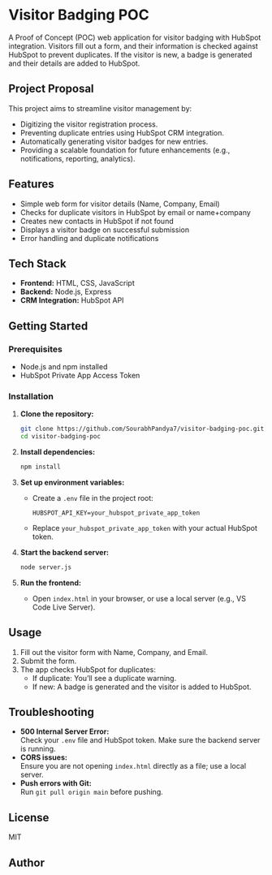 # Visitor Badging POC

A Proof of Concept (POC) web application for visitor badging with HubSpot integration. Visitors fill out a form, and their information is checked against HubSpot to prevent duplicates. If the visitor is new, a badge is generated and their details are added to HubSpot.

## Project Proposal

This project aims to streamline visitor management by:
- Digitizing the visitor registration process.
- Preventing duplicate entries using HubSpot CRM integration.
- Automatically generating visitor badges for new entries.
- Providing a scalable foundation for future enhancements (e.g., notifications, reporting, analytics).

## Features

- Simple web form for visitor details (Name, Company, Email)
- Checks for duplicate visitors in HubSpot by email or name+company
- Creates new contacts in HubSpot if not found
- Displays a visitor badge on successful submission
- Error handling and duplicate notifications

## Tech Stack

- **Frontend:** HTML, CSS, JavaScript
- **Backend:** Node.js, Express
- **CRM Integration:** HubSpot API

## Getting Started 
### Prerequisites

- Node.js and npm installed
- HubSpot Private App Access Token

### Installation

1. **Clone the repository:**
   ```sh
   git clone https://github.com/SourabhPandya7/visitor-badging-poc.git
   cd visitor-badging-poc
   ```

2. **Install dependencies:**
   ```sh
   npm install
   ```

3. **Set up environment variables:**
   - Create a `.env` file in the project root:
     ```
     HUBSPOT_API_KEY=your_hubspot_private_app_token
     ```
   - Replace `your_hubspot_private_app_token` with your actual HubSpot token.

4. **Start the backend server:**
   ```sh
   node server.js
   ```

5. **Run the frontend:**
   - Open `index.html` in your browser, or use a local server (e.g., VS Code Live Server).

## Usage

1. Fill out the visitor form with Name, Company, and Email.
2. Submit the form.
3. The app checks HubSpot for duplicates:
   - If duplicate: You’ll see a duplicate warning.
   - If new: A badge is generated and the visitor is added to HubSpot.

## Troubleshooting

- **500 Internal Server Error:**  
  Check your `.env` file and HubSpot token. Make sure the backend server is running.
- **CORS issues:**  
  Ensure you are not opening `index.html` directly as a file; use a local server.
- **Push errors with Git:**  
  Run `git pull origin main` before pushing.

## License

MIT

## Author